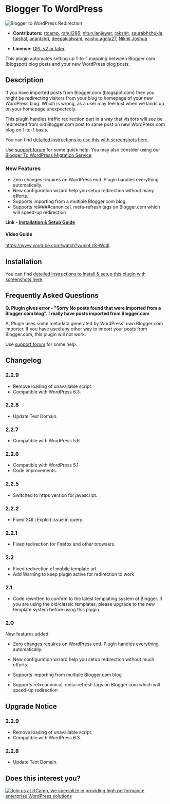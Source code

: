 # Blogger To WordPress

![Blogger to WordPress Redirection](https://plugins.svn.wordpress.org/blogger-to-wordpress-redirection/assets/banner-772x250.jpg)

* **Contributors:** [rtcamp](http://profiles.wordpress.org/rtcamp), [rahul286](http://profiles.wordpress.org/rahul286), [nitun.lanjewar](http://profiles.wordpress.org/nitun.lanjewar), [rakshit](http://profiles.wordpress.org/rakshit), [saurabhshukla](http://profiles.wordpress.org/saurabhshukla), [faishal](http://profiles.wordpress.org/faishal), [anantshri](http://profiles.wordpress.org/anantshri), [deepaklalwani](https://profiles.wordpress.org/deepaklalwani/), [vaishu.agola27](https://profiles.wordpress.org/vaishuagola27/), [Nikhil Joshua](https://profiles.wordpress.org/nikhiljoshua/)

* **License:** [GPL v2 or later](http://www.gnu.org/licenses/gpl-2.0.html)

This plugin automates setting up 1-to-1 mapping between Blogger.com (blogspot) blog posts and your new WordPress blog posts.

## Description

If you have imported posts from Blogger.com (blogspot.com) then you might be redirecting visitors from your blog to homepage of your new WordPress blog. Which is wrong, as a user may feel lost when we lands up on your homepage unexpectedly.

This plugin handles traffic redirection part in a way that visitors will see be redirected from old Blogger.com post to same post on new WordPress.com blog on 1-to-1 basis.

You can find [detailed instructions to use this with screenshots here](https://bloggertowp.org/tutorials/blogger-to-wordpress-redirection-plugin/).

Use [support forum](https://wordpress.org/support/plugin/blogger-to-wordpress-redirection/) for some quick help.
You may also consider using our [Blogger To WordPress Migration Service](https://bloggertowp.org/service/)

### New Features

* Zero changes requires on WordPress end. Plugin handles everything automatically.
* New configuration wizard help you setup redirection without many efforts.
* Supports importing from a multiple Blogger.com blog
* Supports rel####canonical, meta-refresh tags on Blogger.com which will speed-up redirection

**Link - [Installation & Setup Guide](https://bloggertowp.org/tutorials/blogger-to-wordpress-redirection-plugin/)**

#### Video Guide

https://www.youtube.com/watch?v=oinLz8-Wc4I

## Installation

You can find [detailed instructions to install & setup this plugin with screenshots here](http://rtcamp.com/tutorials/blogger-to-wordpress-redirection-plugin/).

## Frequently Asked Questions

**Q. Plugin gives error - "Sorry No posts found that were imported from a Blogger.com blog". I really have posts imported from Blogger.com**

A. Plugin uses some metadata generated by WordPress' own Blogger.com importer.
If you have used any other way to import your posts from Blogger.com, this plugin will not work.

Use [support forum](https://wordpress.org/support/plugin/blogger-to-wordpress-redirection/) for some help.

## Changelog

### 2.2.9

* Remove loading of unavailable script.
* Compatible with WordPress 6.3.

### 2.2.8

* Update Text Domain.

### 2.2.7

* Compatible with WordPress 5.6

### 2.2.6

* Compatible with WordPress 5.1
* Code improvements.

### 2.2.5

* Switched to https version for javascript.

### 2.2.2

* Fixed SQLi Exploit issue in query.

### 2.2.1

* Fixed redirection for Firefox and other browsers.

### 2.2

* Fixed redirection of mobile template url.
* Add Warning to keep plugin active for redirection to work

### 2.1

* Code rewritten to confirm to the latest templating system of Blogger. If you are using the old/classic templates, please upgrade to the new template system before using this plugin.

### 2.0

New features added:

* Zero changes requires on WordPress end. Plugin handles everything automatically.

* New configuration wizard help you setup redirection without much efforts.

* Supports importing from multiple Blogger.com blog

* Supports rel=canonical, meta-refresh tags on Blogger.com which will speed-up redirection

## Upgrade Notice

### 2.2.9

* Remove loading of unavailable script.
* Compatible with WordPress 6.3.

### 2.2.8

* Update Text Domain.

## Does this interest you?

<a href="https://rtcamp.com/"><img src="https://rtcamp.com/wp-content/uploads/sites/2/2019/04/github-banner@2x.png" alt="Join us at rtCamp, we specialize in providing high performance enterprise WordPress solutions"></a>
